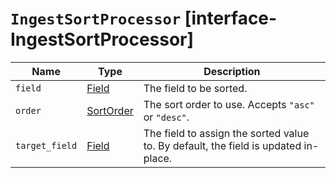 # `IngestSortProcessor` [interface-IngestSortProcessor]

| Name | Type | Description |
| - | - | - |
| `field` | [Field](./Field.md) | The field to be sorted. |
| `order` | [SortOrder](./SortOrder.md) | The sort order to use. Accepts `"asc"` or `"desc"`. |
| `target_field` | [Field](./Field.md) | The field to assign the sorted value to. By default, the field is updated in-place. |
